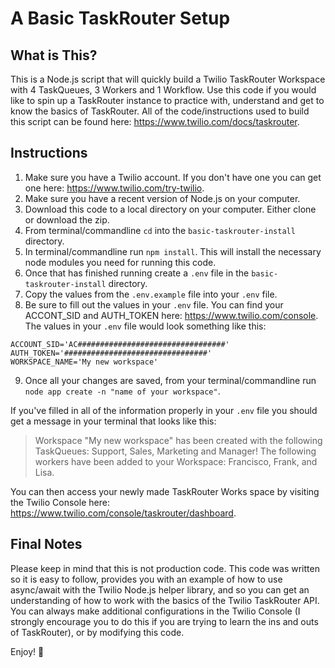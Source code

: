 # A Basic TaskRouter Setup

## What is This?

This is a Node.js script that will quickly build a Twilio TaskRouter Workspace with 4 TaskQueues, 3 Workers and 1 Workflow. Use this code if you would like to spin up a TaskRouter instance to practice with, understand and get to know the basics of TaskRouter. All of the code/instructions used to build this script can be found here: https://www.twilio.com/docs/taskrouter. 

## Instructions
1. Make sure you have a Twilio account. If you don't have one you can get one here: https://www.twilio.com/try-twilio.
2. Make sure you have a recent version of Node.js on your computer.
3. Download this code to a local directory on your computer. Either clone or download the zip.
4. From terminal/commandline `cd` into the `basic-taskrouter-install` directory.
5. In terminal/commandline run `npm install`. This will install the necessary node modules you need for running this code.
6. Once that has finished running create a `.env` file in the `basic-taskrouter-install` directory.
7. Copy the values from the `.env.example` file into your `.env` file.
8. Be sure to fill out the values in your `.env` file. You can find your ACCONT_SID and AUTH_TOKEN here: https://www.twilio.com/console. The values in your `.env` file would look something like this:
```
ACCOUNT_SID='AC#################################'
AUTH_TOKEN='################################'
WORKSPACE_NAME='My new workspace'
```
9. Once all your changes are saved, from your terminal/commandline run `node app create -n "name of your workspace"`.

If you've filled in all of the information properly in your `.env` file you should get a message in your terminal that looks like this:

> Workspace "My new workspace" has been created with the following TaskQueues: 
> Support, Sales, Marketing and Manager! The following workers have been added 
> to your Workspace: Francisco, Frank, and Lisa.


You can then access your newly made TaskRouter Works space by visiting the Twilio Console here: https://www.twilio.com/console/taskrouter/dashboard.

## Final Notes
Please keep in mind that this is not production code. This code was written so it is easy to follow, provides you with an example of how to use async/await with the Twilio Node.js helper library, and so you can get an understanding of how to work with the basics of the Twilio TaskRouter API. You can always make additional configurations in the Twilio Console (I strongly encourage you to do this if you are trying to learn the ins and outs of TaskRouter), or by modifying this code.

Enjoy! :beers: